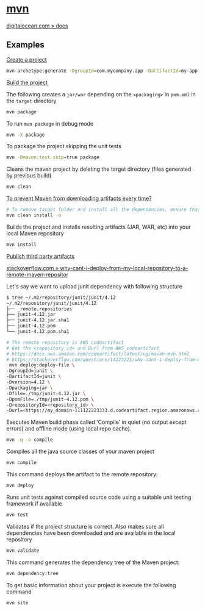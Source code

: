 # [mvn](https://maven.apache.org/guides/getting-started/maven-in-five-minutes.html)

[digitalocean.com » docs](https://www.digitalocean.com/community/tutorials/maven-commands-options-cheat-sheet)

## Examples

[Create a project](https://maven.apache.org/guides/getting-started/maven-in-five-minutes.html#creating-a-project)

```bash
mvn archetype:generate -DgroupId=com.mycompany.app -DartifactId=my-app -DarchetypeArtifactId=maven-archetype-quickstart -DarchetypeVersion=1.4 -DinteractiveMode=false
```

[Build the project](https://maven.apache.org/guides/getting-started/maven-in-five-minutes.html#build-the-project)

The following creates a `jar/war` depending on the `<packaging>` in `pom.xml` in the `target` directory

```bash
mvn package
```

To run `mvn package` in debug mode

```bash
mvn -X package
```

To package the project skipping the unit tests

```bash
mvn -Dmaven.test.skip=true package
```

Cleans the maven project by deleting the target directory (files generated by previous build)

```bash
mvn clean
```

[To prevent Maven from downloading artifacts every time?](https://stackoverflow.com/questions/21990854/how-do-i-prevent-maven-from-downloading-artifacts-every-time)

```bash
# To remove target folder and install all the dependencies, ensure that the project is build using .m2 folder cache i.e. offline
mvn clean install -o
```

Builds the project and installs resulting artifacts (JAR, WAR, etc) into your local Maven repository

```bash
mvn install
```

[Publish third party artifacts](https://docs.aws.amazon.com/codeartifact/latest/ug/maven-mvn.html)

[stackoverflow.com » why-cant-i-deploy-from-my-local-repository-to-a-remote-maven-repositor](https://stackoverflow.com/questions/14223221/why-cant-i-deploy-from-my-local-repository-to-a-remote-maven-repository)

Let's say we want to upload junit dependency with following structure

```bash
$ tree ~/.m2/repository/junit/junit/4.12 
~/.m2/repository/junit/junit/4.12
├── _remote.repositories
├── junit-4.12.jar
├── junit-4.12.jar.sha1
├── junit-4.12.pom
└── junit-4.12.pom.sha1
```

```bash
# The remote repository is AWS codeartifact
# Get the <repository_id> and Durl from AWS codeartifact
# https://docs.aws.amazon.com/codeartifact/latest/ug/maven-mvn.html
# https://stackoverflow.com/questions/14223221/why-cant-i-deploy-from-my-local-repository-to-a-remote-maven-repository, jar and pom should be present in another folder say tmp
 mvn deploy:deploy-file \
-DgroupId=junit \
-DartifactId=junit \
-Dversion=4.12 \
-Dpackaging=jar \
-Dfile=./tmp/junit-4.12.jar \
-DpomFile=./tmp/junit-4.12.pom \
-DrepositoryId=<repository_id> \
-Durl=<https://my_domain-111122223333.d.codeartifact.region.amazonaws.com/maven/repo-name/>
```

Executes Maven build phase called 'Compile' in quiet (no output except errors) and offline mode (using local repo cache).

```bash
mvn -q -o compile
```

Compiles all the java source classes of your maven project

```bash
mvn compile
```

This command deploys the artifact to the remote repository:

```bash
mvn deploy
```

Runs unit tests against compiled source code using a suitable unit testing framework if available 

```bash
mvn test
```

Validates if the project structure is correct. Also makes sure all dependencies have been downloaded and are available in the local repository

```bash
mvn validate
```

This command generates the dependency tree of the Maven project:

```bash
mvn dependency:tree
```

To get basic information about your project is execute the following command

```bash
mvn site
```